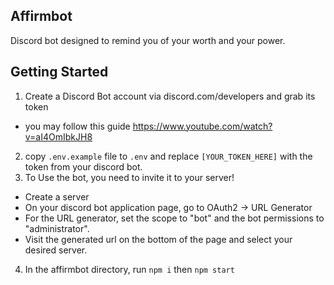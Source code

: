 ## Affirmbot
Discord bot designed to remind you of your worth and your power.

## Getting Started
1. Create a Discord Bot account via discord.com/developers and grab its token
- you may follow this guide https://www.youtube.com/watch?v=aI4OmIbkJH8
2. copy `.env.example` file to `.env` and replace `[YOUR_TOKEN_HERE]` with the token from your discord bot.
3. To Use the bot, you need to invite it to your server!
  - Create a server
  - On your discord bot application page, go to OAuth2 -> URL Generator
  - For the URL generator, set the scope to "bot" and the bot permissions to "administrator".
  - Visit the generated url on the bottom of the page and select your desired server.

4. In the affirmbot directory, run `npm i` then `npm start`